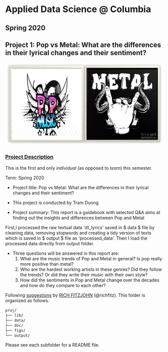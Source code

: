 # Applied Data Science @ Columbia
## Spring 2020
## Project 1: Pop vs Metal: What are the differences in their lyrical changes and their sentiment?

![image](figs/PopvsMetal.png)

### [Project Description](doc/)
This is the first and only *individual* (as opposed to *team*) this semester. 

Term: Spring 2020

+ Project title: Pop vs Metal: What are the differences in their lyrical changes and their sentiment?
+ This project is conducted by Tram Duong

+ Project summary: This report is a guidebook with selected Q&A aims at finding out the insights and differences between Pop and Metal

First,I processed the raw textual data 'dt_lyrics' saved in $ data $ file by cleaning data, removing stopwords and creating a tidy version of texts which is saved in $ output $ file as 'processed_data'. Then I load the processed data directly from output folder. 

+ Three questions will be answered in this report are: 
  1. What are the music trends of Pop and Metal in general? Is pop really more positive than metal? 
  2. Who are the hardest working artists in these genres? Did they follow the trends? Or did they write their music with their own style?
  3. How did the sentiments in Pop and Metal change over the decades and how do they compare to each other?

Following [suggestions](http://nicercode.github.io/blog/2013-04-05-projects/) by [RICH FITZJOHN](http://nicercode.github.io/about/#Team) (@richfitz). This folder is organized as follows.

```
proj/
├── lib/
├── data/
├── doc/
├── figs/
└── output/
```

Please see each subfolder for a README file.
